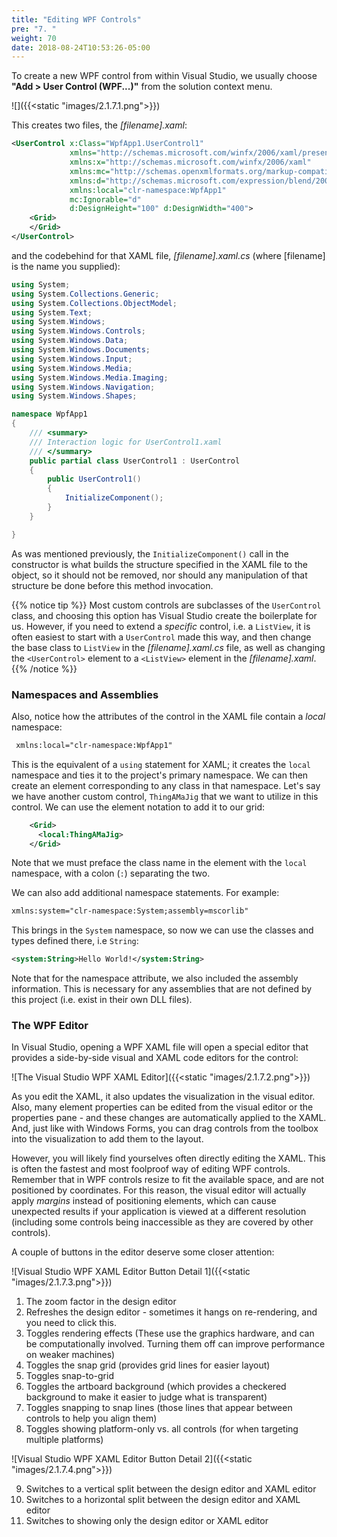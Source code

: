 ```yaml
---
title: "Editing WPF Controls"
pre: "7. "
weight: 70
date: 2018-08-24T10:53:26-05:00
---
```


To create a new WPF control from within Visual Studio, we usually choose **"Add > User Control (WPF...)"** from the solution context menu.  

![]({{<static "images/2.1.7.1.png">}})

This creates two files, the _[filename].xaml_:

```xml
<UserControl x:Class="WpfApp1.UserControl1"
             xmlns="http://schemas.microsoft.com/winfx/2006/xaml/presentation"
             xmlns:x="http://schemas.microsoft.com/winfx/2006/xaml"
             xmlns:mc="http://schemas.openxmlformats.org/markup-compatibility/2006" 
             xmlns:d="http://schemas.microsoft.com/expression/blend/2008" 
             xmlns:local="clr-namespace:WpfApp1"
             mc:Ignorable="d" 
             d:DesignHeight="100" d:DesignWidth="400">
    <Grid>
    </Grid>
</UserControl>
```
and the codebehind for that XAML file, _[filename].xaml.cs_ (where [filename] is the name you supplied):

```csharp
using System;
using System.Collections.Generic;
using System.Collections.ObjectModel;
using System.Text;
using System.Windows;
using System.Windows.Controls;
using System.Windows.Data;
using System.Windows.Documents;
using System.Windows.Input;
using System.Windows.Media;
using System.Windows.Media.Imaging;
using System.Windows.Navigation;
using System.Windows.Shapes;

namespace WpfApp1
{
    /// <summary>
    /// Interaction logic for UserControl1.xaml
    /// </summary>
    public partial class UserControl1 : UserControl
    {
        public UserControl1()
        {
            InitializeComponent();
        }
    }

}
```

As was mentioned previously, the `InitializeComponent()` call in the constructor is what builds the structure specified in the XAML file to the object, so it should not be removed, nor should any manipulation of that structure be done before this method invocation.  


{{% notice tip %}}
Most custom controls are subclasses of the `UserControl` class, and choosing this option has Visual Studio create the boilerplate for us.  However, if you need to extend a _specific_ control, i.e. a `ListView`, it is often easiest to start with a `UserControl` made this way, and then change the base class to `ListView` in the _[filename].xaml.cs_ file, as well as changing the `<UserControl>` element to a `<ListView>` element in the _[filename].xaml_.
{{% /notice %}}

### Namespaces and Assemblies

Also, notice how the attributes of the control in the XAML file contain a _local_ namespace:

```xml
 xmlns:local="clr-namespace:WpfApp1"
```

This is the equivalent of a `using` statement for XAML; it creates the `local` namespace and ties it to the project's primary namespace. We can then create an element corresponding to any class in that namespace.  Let's say we have another custom control, `ThingAMaJig` that we want to utilize in this control.  We can use the element notation to add it to our grid:

```xml
    <Grid>
      <local:ThingAMaJig>
    </Grid>
```

Note that we must preface the class name in the element with the `local` namespace, with a colon (`:`) separating the two.

We can also add additional namespace statements.  For example:

```xml
xmlns:system="clr-namespace:System;assembly=mscorlib"
```

This brings in the `System` namespace, so now we can use the classes and types defined there, i.e `String`:

```xml
<system:String>Hello World!</system:String>
```

Note that for the namespace attribute, we also included the assembly information.  This is necessary for any assemblies that are not defined by this project (i.e. exist in their own DLL files).

### The WPF Editor

In Visual Studio, opening a WPF XAML file will open a special editor that provides a side-by-side visual and XAML code editors for the control:

![The Visual Studio WPF XAML Editor]({{<static "images/2.1.7.2.png">}})

As you edit the XAML, it also updates the visualization in the visual editor.  Also, many element properties can be edited from the visual editor or the properties pane - and these changes are automatically applied to the XAML. And, just like with Windows Forms, you can drag controls from the toolbox into the visualization to add them to the layout.

However, you will likely find yourselves often directly editing the XAML. This is often the fastest and most foolproof way of editing WPF controls.  Remember that in WPF controls resize to fit the available space, and are not positioned by coordinates.  For this reason, the visual editor will actually apply _margins_ instead of positioning elements, which can cause unexpected results if your application is viewed at a different resolution (including some controls being inaccessible as they are covered by other controls).

A couple of buttons in the editor deserve some closer attention:

![Visual Studio WPF XAML Editor Button Detail 1]({{<static "images/2.1.7.3.png">}})

1. The zoom factor in the design editor
2. Refreshes the design editor - sometimes it hangs on re-rendering, and you need to click this.
3. Toggles rendering effects (These use the graphics hardware, and can be computationally involved. Turning them off can improve performance on weaker machines)
4. Toggles the snap grid (provides grid lines for easier layout)
5. Toggles snap-to-grid
6. Toggles the artboard background (which provides a checkered background to make it easier to judge what is transparent)
7. Toggles snapping to snap lines (those lines that appear between controls to help you align them)
8. Toggles showing platform-only vs. all controls (for when targeting multiple platforms)

![Visual Studio WPF XAML Editor Button Detail 2]({{<static "images/2.1.7.4.png">}})

9. Switches to a vertical split between the design editor and XAML editor 
10. Switches to a horizontal split between the design editor and XAML editor
11. Switches to showing only the design editor or XAML editor 